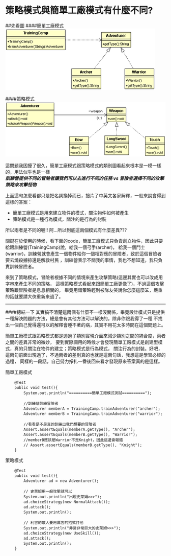 ﻿# 策略模式與簡單工廠模式有什麼不同?

##先看圖
####簡單工廠模式  
![Simple Factory](image/simpleFactory.gif) 

####策略模式  
![Fight Strategy](image/strategy.gif)  
  
這問題我困擾了很久，簡單工廠模式跟策略模式的類別圖看起來根本是一模一樣的，用法似乎也是一樣  
***訓練營提供不同的冒險者讓我們可以去進行不同的任務 vs 冒險者選擇不同的攻擊策略來攻擊怪物***
	
上面這句怎麼看都只是把名詞換掉而已，搜片了中英文各家解釋，一般來說會得到這樣的答案：  
* 簡單工廠模式是用來建立物件的模式，關注物件如何被產生  
* 策略模式是一種行為模式，關注的是行為的封裝  

所以兩者是不同的喔!! 阿...所以到底這兩個模式有什麼差異???  

關鍵在於使用的時候，看下面的code，簡單工廠模式只負責創立物件，因此只要給跟訓練營(TrainingCamp)說，給我一個弓手(archer)，
給我一個鬥士(warrior)，訓練營就會產生一個物件給你一個相對應的冒險者，致於這個冒險者要去燒殺擄掠還是解救村民
，訓練營表示不關我的事情，我也不想知道，我只負責訓練冒險者。  

來到了策略模式，冒險者根據不同的情境來產生攻擊策略(這邊其實也可以改成用字串來產生不同的策略，
這樣策略模式看起來跟簡單工廠更像了)，不過這個攻擊策略跟冒險者是息息相關的，
畢竟用錯策略輕則被隊友笑說你怎麼這麼笨，嚴重的話就要請大俠重新來過了。  

* * *  

####總結一下
其實搞不清楚這兩個有什麼不一樣沒關係，畢竟設計模式只是提供一種解決問題的方法，總是會有其他方法可以解決的，除非你跟我得了一種
不找出一個自己覺得還可以的解釋會睡不著的病，其實不用花太多時間在這個問題上。  

簡單工廠模式跟策略模式都是透過子類別實現介面來減少類別之間的耦合度，兩者之間的差異非常的微妙，
要到實際調用的時候才會發現簡單工廠模式是創建型模式，真的只關注在物件的建立；策略模式是行為模式，
關注行為的封裝。好吧，這兩句前面出現過了，不過兩者的差別真的也就是這兩句話，我想這是學習必經的過程，
同樣的一段話，自己努力掙扎一番後回來看才發現原來答案真的是這樣。  
  
簡單工廠模式  
```
	@Test
	public void test(){
		System.out.println("==========簡單工廠模式測試==========");
		
		//訓練營訓練冒險者
		Adventurer memberA = TrainingCamp.trainAdventurer("archer");
		Adventurer memberB = TrainingCamp.trainAdventurer("warrior");
		
		//看看是不是真的訓練出我們想要的冒險者
		Assert.assertEquals(memberA.getType(), "Archer");
		Assert.assertEquals(memberB.getType(), "Warrior");
		//memberB應該是Warrior不是Knight，因此這邊會報錯
		// Assert.assertEquals(memberB.getType(), "Knight");
	}
```


策略模式  
```
	@Test
	public void test(){
		Adventurer ad = new Adventurer();
		
		// 史萊姆用一般攻擊就可以
		System.out.println("出現史萊姆>>>");
		ad.choiceStrategy(new NormalAttack());
		ad.attack();
		System.out.println();
		
		// 利害的敵人要用厲害的招式打他
		System.out.println("非常非常巨大的史萊姆>>>");
		ad.choiceStrategy(new UseSkill());
		ad.attack();
		System.out.println();
	}	
```